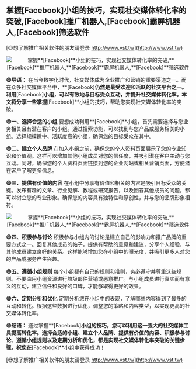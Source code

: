 ## **掌握**[Facebook]**小组的技巧，实现社交媒体转化率的突破,**[Facebook]**推广机器人,**[Facebook]**霸屏机器人,**[Facebook]**筛选软件**

[😍想了解推广相关软件的朋友请登录 http://www.vst.tw](http://www.vst.tw)

 <center><img src="https://vst.tw/MP4/tuiguang/png/2.png" alt="掌握**[Facebook]**小组的技巧，实现社交媒体转化率的突破,**[Facebook]**推广机器人,**[Facebook]**霸屏机器人,**[Facebook]**筛选软件"></center>

**😄导语：**
在当今数字化时代，社交媒体成为企业推广和营销的重要渠道之一。而在众多社交媒体平台中，**[Facebook]**仍然是最受欢迎和活跃的社交平台之一。利用**[Facebook]**小组，可以有效地与目标受众互动，并提升社交媒体转化率。本文将分享一些掌握**[Facebook]**小组的技巧，帮助您实现社交媒体转化率的突破。

**😄一、选择合适的小组**
要想成功利用**[Facebook]**小组，首先需要选择与您业务相关且有潜在客户的小组。通过搜索功能，可以找到与您产品或服务相关的小组。选择规模适中、活跃度高的小组，确保您的目标受众在其中。

**😄二、建立个人品牌**
在加入小组之前，确保您的个人资料页面展示了您的专业知识和价值观。这样可以增加其他小组成员对您的信任度，并吸引潜在客户主动与您互动。同时，确保您的个人资料页面链接到您的企业网站或相关营销页面，方便潜在客户了解更多信息。

**😄三、提供有价值的内容**
在小组中分享有价值和相关的内容是吸引目标受众的关键。发布有趣的文章、行业见解、教程或研究报告，以及回答其他成员的问题，都可以树立您的专业形象。确保您的内容具有独特性和原创性，并与您的品牌形象相符。

 <center><img src="https://vst.tw/MP4/tuiguang/png/1.png" alt="掌握**[Facebook]**小组的技巧，实现社交媒体转化率的突破,**[Facebook]**推广机器人,**[Facebook]**霸屏机器人,**[Facebook]**筛选软件"></center>

**😄四、积极参与讨论**
积极参与小组内的讨论是建立自己的影响力和推广品牌的重要方式之一。回复其他成员的帖子，提供有帮助的意见和建议，分享个人经验，与其他成员建立良好的关系。这样能够增加您在小组中的曝光度，并吸引更多人对您的产品或服务产生兴趣。

**😄五、遵循小组规则**
每个小组都有自己的规则和准则，务必遵守并尊重这些规则。不要滥用小组资源进行垃圾邮件营销或恶意推广。与小组成员进行真实而有意义的互动，建立信任和良好的口碑，才能够取得更好的效果。

**😄六、定期分析和优化**
定期分析您在小组中的表现，了解哪些内容得到了最多的互动和转化。根据这些数据进行优化，调整您的策略和内容类型，以实现更高的社交媒体转化率。

**😄结语：**
通过掌握**[Facebook]**小组的技巧，您可以利用这一强大的社交媒体工具提高转化率。选择合适的小组、建立个人品牌、提供有价值的内容、积极参与讨论、遵循小组规则以及定期分析和优化，都是实现社交媒体转化率突破的关键步骤。祝您在**[Facebook]**小组中获得成功！

[😍想了解推广相关软件的朋友请登录 http://www.vst.tw](http://www.vst.tw)



